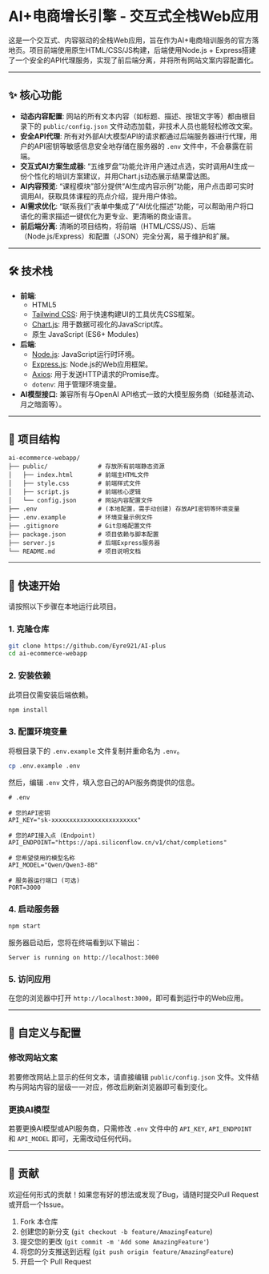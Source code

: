 # AI+电商增长引擎 - 交互式全栈Web应用

这是一个交互式、内容驱动的全栈Web应用，旨在作为AI+电商培训服务的官方落地页。项目前端使用原生HTML/CSS/JS构建，后端使用Node.js + Express搭建了一个安全的API代理服务，实现了前后端分离，并将所有网站文案内容配置化。

[](https://placehold.co)

-----

## ✨ 核心功能

  - **动态内容配置**: 网站的所有文本内容（如标题、描述、按钮文字等）都由根目录下的 `public/config.json` 文件动态加载，非技术人员也能轻松修改文案。
  - **安全API代理**: 所有对外部AI大模型API的请求都通过后端服务器进行代理，用户的API密钥等敏感信息安全地存储在服务器的 `.env` 文件中，不会暴露在前端。
  - **交互式AI方案生成器**: “五维罗盘”功能允许用户通过点选，实时调用AI生成一份个性化的培训方案建议，并用Chart.js动态展示结果雷达图。
  - **AI内容预览**: “课程模块”部分提供“AI生成内容示例”功能，用户点击即可实时调用AI，获取具体课程的亮点介绍，提升用户体验。
  - **AI需求优化**: “联系我们”表单中集成了“AI优化描述”功能，可以帮助用户将口语化的需求描述一键优化为更专业、更清晰的商业语言。
  - **前后端分离**: 清晰的项目结构，将前端（HTML/CSS/JS）、后端（Node.js/Express）和配置（JSON）完全分离，易于维护和扩展。

-----

## 🛠️ 技术栈

  - **前端**:
      - HTML5
      - [Tailwind CSS](https://tailwindcss.com/): 用于快速构建UI的工具优先CSS框架。
      - [Chart.js](https://www.chartjs.org/): 用于数据可视化的JavaScript库。
      - 原生 JavaScript (ES6+ Modules)
  - **后端**:
      - [Node.js](https://nodejs.org/): JavaScript运行时环境。
      - [Express.js](https://expressjs.com/): Node.js的Web应用框架。
      - [Axios](https://axios-http.com/): 用于发送HTTP请求的Promise库。
      - `dotenv`: 用于管理环境变量。
  - **AI模型接口**: 兼容所有与OpenAI API格式一致的大模型服务商（如硅基流动、月之暗面等）。

-----

## 📂 项目结构

```
ai-ecommerce-webapp/
├── public/              # 存放所有前端静态资源
│   ├── index.html       # 前端主HTML文件
│   ├── style.css        # 前端样式文件
│   ├── script.js        # 前端核心逻辑
│   └── config.json      # 网站内容配置文件
├── .env                 # (本地配置，需手动创建) 存放API密钥等环境变量
├── .env.example         # 环境变量示例文件
├── .gitignore           # Git忽略配置文件
├── package.json         # 项目依赖与脚本配置
├── server.js            # 后端Express服务器
└── README.md            # 项目说明文档
```

-----

## 🚀 快速开始

请按照以下步骤在本地运行此项目。

### 1\. 克隆仓库

```bash
git clone https://github.com/Eyre921/AI-plus
cd ai-ecommerce-webapp
```

### 2\. 安装依赖

此项目仅需安装后端依赖。

```bash
npm install
```

### 3\. 配置环境变量

将根目录下的 `.env.example` 文件复制并重命名为 `.env`。

```bash
cp .env.example .env
```

然后，编辑 `.env` 文件，填入您自己的API服务商提供的信息。

```dotenv
# .env

# 您的API密钥
API_KEY="sk-xxxxxxxxxxxxxxxxxxxxxxxx"

# 您的API接入点 (Endpoint)
API_ENDPOINT="https://api.siliconflow.cn/v1/chat/completions"

# 您希望使用的模型名称
API_MODEL="Qwen/Qwen3-8B"

# 服务器运行端口 (可选)
PORT=3000
```

### 4\. 启动服务器

```bash
npm start
```

服务器启动后，您将在终端看到以下输出：

```
Server is running on http://localhost:3000
```

### 5\. 访问应用

在您的浏览器中打开 `http://localhost:3000`，即可看到运行中的Web应用。

-----

## 🔧 自定义与配置

### 修改网站文案

若要修改网站上显示的任何文本，请直接编辑 `public/config.json` 文件。文件结构与网站内容的层级一一对应，修改后刷新浏览器即可看到变化。

### 更换AI模型

若要更换AI模型或API服务商，只需修改 `.env` 文件中的 `API_KEY`, `API_ENDPOINT` 和 `API_MODEL` 即可，无需改动任何代码。

-----

## 🤝 贡献

欢迎任何形式的贡献！如果您有好的想法或发现了Bug，请随时提交Pull Request或开启一个Issue。

1.  Fork 本仓库
2.  创建您的新分支 (`git checkout -b feature/AmazingFeature`)
3.  提交您的更改 (`git commit -m 'Add some AmazingFeature'`)
4.  将您的分支推送到远程 (`git push origin feature/AmazingFeature`)
5.  开启一个 Pull Request

